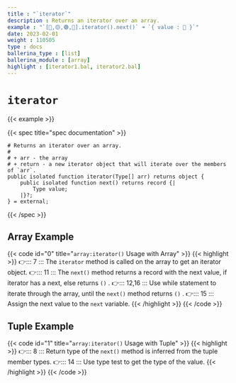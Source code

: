 ```yaml
---
title : "`iterator`"
description : Returns an iterator over an array.
example : "`[🔵,🟡,🟢,🔴].iterator().next()` ➜ `{ value : 🔵 }`"
date: 2023-02-01
weight : 110505
type : docs
ballerina_type : [list]
ballerina_module : [array]
highlight : [iterator1.bal, iterator2.bal]
---
```


# `iterator`

{{< example >}}

{{< spec title="spec documentation" >}}

```ballerina
# Returns an iterator over an array.
#
# + arr - the array
# + return - a new iterator object that will iterate over the members of `arr`.
public isolated function iterator(Type[] arr) returns object {
    public isolated function next() returns record {|
        Type value;
    |}?;
} = external;
```

{{< /spec >}}

## Array Example

{{< code id="0" title="`array:iterator()` Usage with Array" >}}
{{< highlight >}}
👉::: 7  :::  The `iterator` method is called on the array to get an iterator object.
👉::: 11 :::  The `next()` method returns a record with the next value, if iterator has a next, else returns `()` .
👉::: 12,16 ::: Use while statement to iterate through the array, until the `next()` method returns `()` .
👉::: 15 ::: Assign the next value to the `next` variable.
{{< /highlight >}}
{{< /code >}}

## Tuple Example

{{< code id="1" title="`array:iterator()` Usage with Tuple" >}}
{{< highlight >}}
👉::: 8  ::: Return type of the `next()` method is inferred from the tuple member types.
👉::: 14 ::: Use type test to get the type of the value.
{{< /highlight >}}
{{< /code >}}

